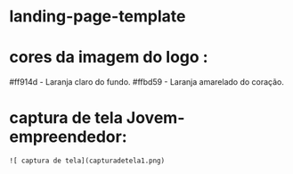 # landing-page-template


# cores da imagem do logo : 

#ff914d - Laranja claro do fundo. 
#ffbd59 - Laranja amarelado do coração. 

# captura de tela Jovem-empreendedor:

```![ captura de tela](capturadetela1.png)```